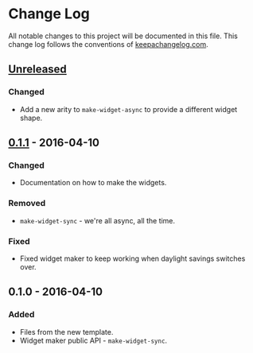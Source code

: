 # Change Log
All notable changes to this project will be documented in this file. This change log follows the conventions of [keepachangelog.com](http://keepachangelog.com/).

## [Unreleased]
### Changed
- Add a new arity to `make-widget-async` to provide a different widget shape.

## [0.1.1] - 2016-04-10
### Changed
- Documentation on how to make the widgets.

### Removed
- `make-widget-sync` - we're all async, all the time.

### Fixed
- Fixed widget maker to keep working when daylight savings switches over.

## 0.1.0 - 2016-04-10
### Added
- Files from the new template.
- Widget maker public API - `make-widget-sync`.

[Unreleased]: https://github.com/your-name/titan/compare/0.1.1...HEAD
[0.1.1]: https://github.com/your-name/titan/compare/0.1.0...0.1.1
